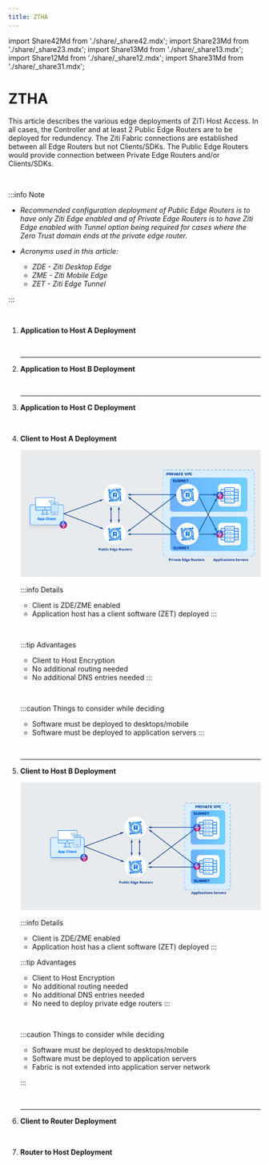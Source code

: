 ```yaml
---
title: ZTHA
---
```


import Share42Md from './share/_share42.mdx';
import Share23Md from './share/_share23.mdx';
import Share13Md from './share/_share13.mdx';
import Share12Md from './share/_share12.mdx';
import Share31Md from './share/_share31.mdx';

# ZTHA

This article describes the various edge deployments of ZiTi Host Access. In all cases, the Controller and at least 2 Public Edge Routers are to be deployed for redundency. The Ziti Fabric connections are established between all Edge Routers but not Clients/SDKs. The Public Edge Routers would provide connection between Private Edge Routers and/or Clients/SDKs.

&nbsp;

:::info Note

- *Recommended configuration deployment of Public Edge Routers is to have only Ziti Edge enabled and of Private Edge Routers is to have Ziti Edge enabled with Tunnel option being required for cases where the Zero Trust domain ends at the private edge router.*

- *Acronyms used in this article:*
    - *ZDE - Ziti Desktop Edge*
    - *ZME - Ziti Mobile Edge*
    - *ZET - Ziti Edge Tunnel*
    
:::

&nbsp;

1. **Application to Host A Deployment**
    &nbsp;

    <Share13Md />

    &nbsp;

    ---
1. **Application to Host B Deployment**
    &nbsp;

    <Share42Md />

    &nbsp;

    ---
1. **Application to Host C Deployment**
    &nbsp;
    
    <Share23Md />

    &nbsp;

1. **Client to Host A Deployment**
    &nbsp;

    ![image](images/1.1.png)

    :::info Details
    - Client is ZDE/ZME enabled
    - Application host has a client software (ZET) deployed
    :::

    &nbsp;

    :::tip Advantages
    - Client to Host Encryption 
    - No additional routing needed
    - No additional DNS entries needed
    :::

    &nbsp;

    :::caution Things to consider while deciding
    - Software must be deployed to desktops/mobile
    - Software must be deployed to application servers
    :::

    &nbsp;

    ---    
1. **Client to Host B Deployment**
    &nbsp;

    ![image](images/2.1.png)

    :::info Details
    - Client is ZDE/ZME enabled
    - Application host has a client software (ZET) deployed
    :::
    
    :::tip Advantages
    - Client to Host Encryption 
    - No additional routing needed
    - No additional DNS entries needed
    - No need to deploy private edge routers
    :::

    &nbsp;
        
    :::caution Things to consider while deciding
    - Software must be deployed to desktops/mobile
    - Software must be deployed to application servers
    - Fabric is not extended into application server network
    
    :::

    &nbsp;

    ---    
1. **Client to Router Deployment**
    &nbsp;
    
    <Share12Md />
   
    &nbsp;

1. **Router to Host Deployment**
    &nbsp;
    
    <Share31Md />
